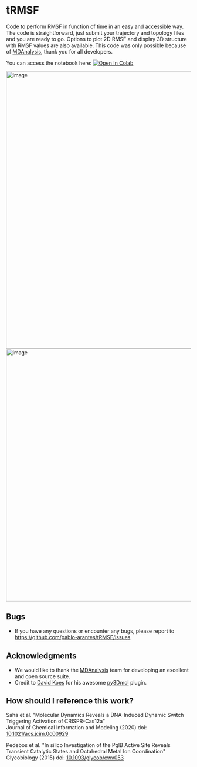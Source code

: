 # tRMSF
Code to perform RMSF in function of time in an easy and accessible way. The code is straightforward, just submit your trajectory and topology files and you are ready to go. Options to plot 2D RMSF and display 3D structure with RMSF values are also available. This code was only possible because of [MDAnalysis](https://github.com/MDAnalysis/mdanalysis), thank you for all developers.

You can access the notebook here: [![Open In Colab](https://colab.research.google.com/assets/colab-badge.svg)](https://colab.research.google.com/github/pablo-arantes/tRMSF/blob/main/tRMSF.ipynb)

<img width="754" alt="image" src="https://user-images.githubusercontent.com/35934150/186281519-89ad8cf5-c33b-4279-ad88-8d24e84e419b.png">
<img width="687" alt="image" src="https://user-images.githubusercontent.com/35934150/186281576-06f452bd-11a3-4c14-8d1f-f50d20c9da6c.png">


## Bugs
- If you have any questions or encounter any bugs, please report to https://github.com/pablo-arantes/tRMSF/issues

## Acknowledgments

- We would like to thank the [MDAnalysis](https://github.com/MDAnalysis/mdanalysis) team for developing an excellent and open source suite.
- Credit to [David Koes](https://github.com/dkoes) for his awesome [py3Dmol](https://3dmol.csb.pitt.edu/) plugin.


## How should I reference this work?
  Saha et al. "Molecular Dynamics Reveals a DNA-Induced Dynamic Switch Triggering Activation of CRISPR-Cas12a" <br />
  Journal of Chemical Information and Modeling (2020) doi: [10.1021/acs.jcim.0c00929](https://doi.org/10.1021/acs.jcim.0c00929)
  
  Pedebos et al. "In silico Investigation of the PglB Active Site Reveals Transient Catalytic States and Octahedral Metal Ion Coordination" <br />
  Glycobiology (2015) doi: [10.1093/glycob/cwv053](https://doi.org/10.1093/glycob/cwv053)
